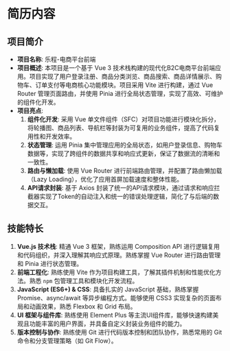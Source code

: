 
# 简历内容

## 项目简介

- **项目名称**: 乐程-电商平台前端
- **项目概述**: 本项目是一个基于 Vue 3 技术栈构建的现代化B2C电商平台前端应用。项目实现了用户登录注册、商品分类浏览、商品搜索、商品详情展示、购物车、订单支付等电商核心功能模块。项目采用 Vite 进行构建，通过 Vue Router 管理页面路由，并使用 Pinia 进行全局状态管理，实现了高效、可维护的组件化开发。
- **项目亮点**:
    1.  **组件化开发**: 采用 Vue 单文件组件（SFC）对项目功能进行模块化拆分，将轮播图、商品列表、导航栏等封装为可复用的业务组件，提高了代码复用性和开发效率。
    2.  **状态管理**: 运用 Pinia 集中管理应用的全局状态，如用户登录信息、购物车数据等，实现了跨组件的数据共享和响应式更新，保证了数据流的清晰和一致性。
    3.  **路由与懒加载**: 使用 Vue Router 进行前端路由管理，并配置了路由懒加载（Lazy Loading），优化了应用首屏加载速度和整体性能。
    4.  **API请求封装**: 基于 Axios 封装了统一的API请求模块，通过请求和响应拦截器实现了Token的自动注入和统一的错误处理逻辑，简化了与后端的数据交互。

## 技能特长

1.  **Vue.js 技术栈**: 精通 Vue 3 框架，熟练运用 Composition API 进行逻辑复用和代码组织，并深入理解其响应式原理。熟练掌握 Vue Router 进行路由管理和 Pinia 进行状态管理。
2.  **前端工程化**: 熟练使用 Vite 作为项目构建工具，了解其插件机制和性能优化方法。熟悉 `npm` 包管理工具和模块化开发流程。
3.  **JavaScript (ES6+) & CSS**: 具备扎实的 JavaScript 基础，熟练掌握 Promise、async/await 等异步编程方式。能够使用 CSS3 实现复杂的页面布局和动画效果，熟悉 Flexbox 和 Grid 布局。
4.  **UI 框架与组件库**: 熟练使用 Element Plus 等主流UI组件库，能够快速构建美观且功能丰富的用户界面，并具备自定义封装业务组件的能力。
5.  **版本控制与协作**: 熟练使用 Git 进行代码版本控制和团队协作，熟悉常用的 Git 命令和分支管理策略（如 Git Flow）。
